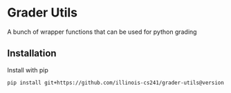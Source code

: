 # Grader Utils

A bunch of wrapper functions that can be used for python grading

## Installation

Install with pip

```sh
pip install git+https://github.com/illinois-cs241/grader-utils@version
```
